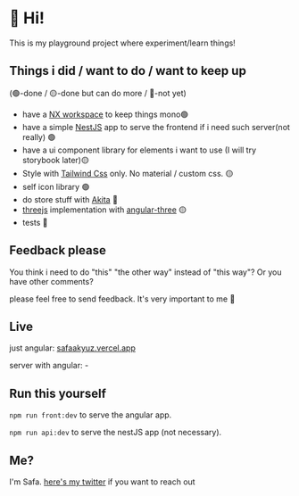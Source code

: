 # 👋 Hi!

This is my playground project where experiment/learn things!

## Things i did / want to do / want to keep up

(🟢-done / 🟡-done but can do more / 🔴-not yet)

- have a [NX workspace](https://nx.dev/) to keep things mono🟢
- have a simple [NestJS](https://nestjs.com/) app to serve the frontend if i need such server(not really) 🟢
- have a ui component library for elements i want to use (I will try storybook later)🟡
- Style with [Tailwind Css](https://tailwindcss.com/) only. No material / custom css. 🟡
- self icon library 🟢
- do store stuff with [Akita](https://datorama.github.io/akita/) 🔴
- [threejs](https://threejs.org/) implementation with [angular-three](https://github.com/nartc/angular-three) 🟡
- tests 🔴

## Feedback please

You think i need to do "this" "the other way" instead of "this way"? Or you have other comments?

please feel free to send feedback. It's very important to me 🙂

## Live

just angular: [safaakyuz.vercel.app](https://safaakyuz.vercel.app)

server with angular: -

## Run this yourself

`npm run front:dev` to serve the angular app.

`npm run api:dev` to serve the nestJS app (not necessary).

## Me?

I'm Safa. [here's my twitter](https://twitter.com/safa_akyuz) if you want to reach out


